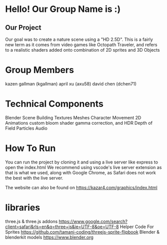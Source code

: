 # Hello! Our Group Name is :)

## Our Project
Our goal was to create a nature scene using a "HD 2.5D". This is a fairly
new term as it comes from video games like Octopath Traveler, and refers
to a realistic shaders added onto combination of 2D sprites and 3D Objects

# Group Members
kazen gallman (kgallman)
april xu (axu58)
david chen (dchen71)

# Technical Components
Blender Scene Building
Textures
Meshes
Character Movement
2D Animations
custom bloom shader
gamma correction, and HDR
Depth of Field
Particles
Audio

# How To Run
You can run the project by cloning it and using a live server like express to open the index.html
We recommend using vscode's live server extension as that is what we used, along with Google Chrome,
as Safari does not work the best with the live server.

The website can also be found on https://kazar4.com/graphics/index.html

# libraries
three.js & three.js addons
https://www.google.com/search?client=safari&rls=en&q=three+js&ie=UTF-8&oe=UTF-8
Helper Code For Sprites
https://github.com/tamani-coding/threejs-sprite-flipbook
Blender & blenderkit models
https://www.blender.org

